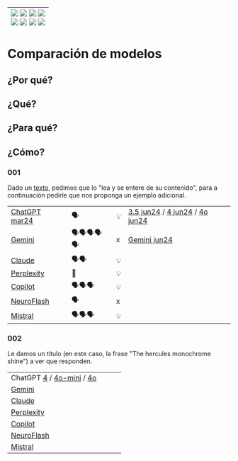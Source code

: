 <div align=right>

|[![](https://img.shields.io/badge/-Inicio-FFF?style=flat&logo=Emlakjet&logoColor=black)](/README.md) [![](https://img.shields.io/badge/-Introducción-FFF?style=flat&logo=abbrobotstudio&logoColor=black)](/documentos/intro.md) [![](https://img.shields.io/badge/-Modelos_de_lenguaje-FFF?style=flat&logo=LiveChat&logoColor=black)](/documentos/LLMs.md) [![](https://img.shields.io/badge/-Panorámica-FFF?style=flat&logo=openstreetmap&logoColor=black)](/documentos/panoramica.md)<br>  [![](https://img.shields.io/badge/-Prompts-FFF?style=flat&logo=Proton&logoColor=black)](/documentos/prompts/README.md) [![](https://img.shields.io/badge/-Ing,_de_prompts-FFF?style=flat&logo=googleearthengine&logoColor=black)](/documentos/ingenieriaDePrompts/README.md) [![](https://img.shields.io/badge/-Patrones-FFF?style=flat&logo=textpattern&logoColor=black)](/documentos/ingenieriaDePrompts/patrones/README.md) [![](https://img.shields.io/badge/-Casos_de_uso-FFF?style=flat&logo=gitbook&logoColor=black)](/documentos/casosDeUso/README.md)|
|-:|

</div>

# Comparación de modelos

## ¿Por qué?

## ¿Qué?

## ¿Para qué?

## ¿Cómo?

### 001

Dado un [texto](https://github.com/mmasias/23-24-DSI/blob/ff88393a680170431b59e733f059441126f13304/temario/01-modelosNegocioInnovacion/analisisDAFO/README.md), pedimos que lo "lea y se entere de su contenido", para a continuación pedirle que nos proponga un ejemplo adicional.

|||||
|-|-|-|-|
|[ChatGPT mar24](https://chat.openai.com/share/91477b34-bdbd-4049-a01c-f92891cb5b90)|🗣️|💡|[3.5 jun24](https://chatgpt.com/share/646bafa8-8385-4bbe-8517-54e2e3398786) / [4 jun24](https://chatgpt.com/share/df5e7dba-6f37-4e6b-a70e-c093fc79c551) / [4o jun24](https://chatgpt.com/share/80be58b4-5b4b-483a-81c4-af369633dba5)
|[Gemini](https://g.co/gemini/share/9362595521ea)|🗣️🗣️🗣️🗣️🗣️|x|[Gemini jun24](https://g.co/gemini/share/cf79d00ed85a)
|[Claude](https://claude.ai/chat/63a68675-1016-4c0c-b88e-2462176db09c)|🗣️🗣️|💡|
|[Perplexity](https://www.perplexity.ai/search/Considera-este-texto-zoUwsBPGR4aD.VAPbXuW9Q)|🤔|💡|
|[Copilot](https://copilot.microsoft.com/?q=%C2%BFQu%C3%A9+es+Copilot%3F&showconv=1&filters=+wholepagesharingscenario%3A%22ConversationWholeThread%22&shareId=b035e801-d34b-4dce-be72-99b8b1c7ed4a&shtc=0&shsc=Codex_ConversationMode&form=EX0050&shid=1db4efd4-eb76-4890-a20e-b4d88c53f0a7&shtp=GetUrl&shtk=QW7DoWxpc2lzIERBRk8geSBMaW1pdGFjaW9uZXMgZGVsIExpZW56byBkZSBNb2RlbG8gZGUgTmVnb2Npbw%3D%3D&shdk=QXF1w60gZXN0w6EgdW5hIHJlc3B1ZXN0YSBxdWUgaGUgb2J0ZW5pZG8gY29uIE1pY3Jvc29mdCBDb3BpbG90LCBlbCBwcmltZXIgbW90b3IgZGUgcmVzcHVlc3RhcyBjb24gdGVjbm9sb2fDrWEgZGUgaW50ZWxpZ2VuY2lhIGFydGlmaWNpYWwgZGVsIG11bmRvLiBTZWxlY2Npb25lIGVzdGEgb3BjacOzbiBwYXJhIHZlciBsYSByZXNwdWVzdGEgY29tcGxldGEgbyBwcnXDqWJlbGEgdXN0ZWQgbWlzbW8u&shhk=3oJIGZeJ%2BwGnamy56wQ7r5iopMgvW5Gdd7oxXuZkg%2FE%3D&shth=OBFB.73FF6ADE8CC93B6ED1EDA1CE557E2E09)|🗣️🗣️🗣️|💡|
|[NeuroFlash](https://app.neuro-flash.com/ai-writer/dbccb165afee13738f78a3f7333d19c5/preview)|🗣️|x|
|[Mistral](https://chat.mistral.ai/chat/88d4c9c5-3ba5-43be-a213-8b7b3689941d)|🗣️🗣️🗣️|💡|

### 002

Le damos un título (en este caso, la frase "The hercules monochrome shine") a ver que responden.

|||||
|-|-|-|-|
|ChatGPT [4](/documentos/imagenes/HerculesMonochromeShrine-ChatGPT4.png) / [4o-mini](/documentos/imagenes/HerculesMonochromeShrine-ChatGPT4omini.png) / [4o](/documentos/imagenes/HerculesMonochromeShrine-ChatGPT4o.png)  |
|[Gemini](/documentos/imagenes/HerculesMonochromeShrine-Gemini.png)     |
|[Claude](/documentos/imagenes/HerculesMonochromeShrine-Claude.png)     |
|[Perplexity](/documentos/imagenes/HerculesMonochromeShrine-Perplexity.png) |
|[Copilot](/documentos/imagenes/HerculesMonochromeShrine-Copilot.png)    |
|[NeuroFlash](/documentos/imagenes/HerculesMonochromeShrine-NeuroFlash.png) |
|[Mistral](/documentos/imagenes/HerculesMonochromeShrine-Mistral.png)    |
